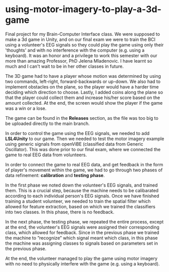 # using-motor-imagery-to-play-a-3d-game
Final project for my Brain-Computer Interface class. We were supposed to make a 3d game in Unity, and on our final exam we were to train the BCI using a volunteer's EEG signals so they could play the game using only their 'thoughts' and with no interference with the computer (e.g. using a keyboard). It was an honor and a privilege to work this semester with our more than amazing Professor, PhD Jelena Mladenovic. I have learnt so much and I can't wait to be in her other classes in future.  

The 3D game had to have a player whose motion was determined by using two commands, left-right, forward-backwards or up-down. We also had to implement obstacles on the plane, so the player would have a harder time deciding which direction to choose. Lastly, I added coins along the plane so that the player could collect them and increase his/her score based on the amount collected. At the end, the screen would show the player if the game was a win or a lose.

The game can be found in the **Releases** section, as the file was too big to be uploaded directly to the main branch.

In order to control the game using the EEG signals, we needed to add **LSL4Unity** to our game. Then we needed to test the motor imagery example using generic signals from openViBE (classified data from Generic Oscillator). This was done prior to our final exam, where we connected the game to real EEG data from volunteers.

In order to connect the game to real EEG data, and get feedback in the form of player's movement within the game, we had to go through two phases of data refinement: **calibration** and **testing** **phase**.

In the first phase we noted down the volunteer's EEG signals, and trained them. This is a crucial step, because the machine needs to be calibarated according to each individual person's EEG signals. Once we have finished training a student volunteer, we needed to train the spatial filter which allowed for feature extraction, based on which we trained the classifiers into two classes. In this phase, there is no feedback. 

In the next phase, the testing phase, we repeated the entire process, except at the end, the volunteer's EEG signals were assigned their corresponding class, which allowed for feedback. Since in the previous phase we trained the machine to ”recognize” which signal meant which class, in this phase the machine was assigning classes to signals based on parameters set in the previous phase.

At the end, the volunteer managed to play the game using motor imagery with no need to physically interfere with the game (e.g. using a keyboard).

